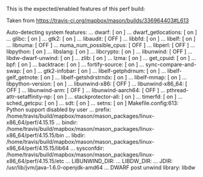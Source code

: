 This is the expected/enabled features of this perf build:

Taken from https://travis-ci.org/mapbox/mason/builds/336964403#L613

Auto-detecting system features:
...                         dwarf: [ on  ]
...            dwarf_getlocations: [ on  ]
...                         glibc: [ on  ]
...                          gtk2: [ on  ]
...                      libaudit: [ OFF ]
...                        libbfd: [ on  ]
...                        libelf: [ on  ]
...                       libnuma: [ OFF ]
...        numa_num_possible_cpus: [ OFF ]
...                       libperl: [ OFF ]
...                     libpython: [ on  ]
...                      libslang: [ on  ]
...                     libcrypto: [ on  ]
...                     libunwind: [ OFF ]
...            libdw-dwarf-unwind: [ on  ]
...                          zlib: [ on  ]
...                          lzma: [ on  ]
...                     get_cpuid: [ on  ]
...                           bpf: [ on  ]
...                     backtrace: [ on  ]
...                fortify-source: [ on  ]
...         sync-compare-and-swap: [ on  ]
...                  gtk2-infobar: [ on  ]
...             libelf-getphdrnum: [ on  ]
...           libelf-gelf_getnote: [ on  ]
...          libelf-getshdrstrndx: [ on  ]
...                   libelf-mmap: [ on  ]
...             libpython-version: [ on  ]
...                 libunwind-x86: [ OFF ]
...              libunwind-x86_64: [ OFF ]
...                 libunwind-arm: [ OFF ]
...             libunwind-aarch64: [ OFF ]
...   pthread-attr-setaffinity-np: [ on  ]
...            stackprotector-all: [ on  ]
...                       timerfd: [ on  ]
...                  sched_getcpu: [ on  ]
...                           sdt: [ on  ]
...                         setns: [ on  ]
Makefile.config:613: Python support disabled by user
...                        prefix: /home/travis/build/mapbox/mason/mason_packages/linux-x86_64/perf/4.15.15
...                        bindir: /home/travis/build/mapbox/mason/mason_packages/linux-x86_64/perf/4.15.15/bin
...                        libdir: /home/travis/build/mapbox/mason/mason_packages/linux-x86_64/perf/4.15.15/lib64
...                    sysconfdir: /home/travis/build/mapbox/mason/mason_packages/linux-x86_64/perf/4.15.15/etc
...                 LIBUNWIND_DIR: 
...                     LIBDW_DIR: 
...                          JDIR: /usr/lib/jvm/java-1.6.0-openjdk-amd64
...     DWARF post unwind library: libdw